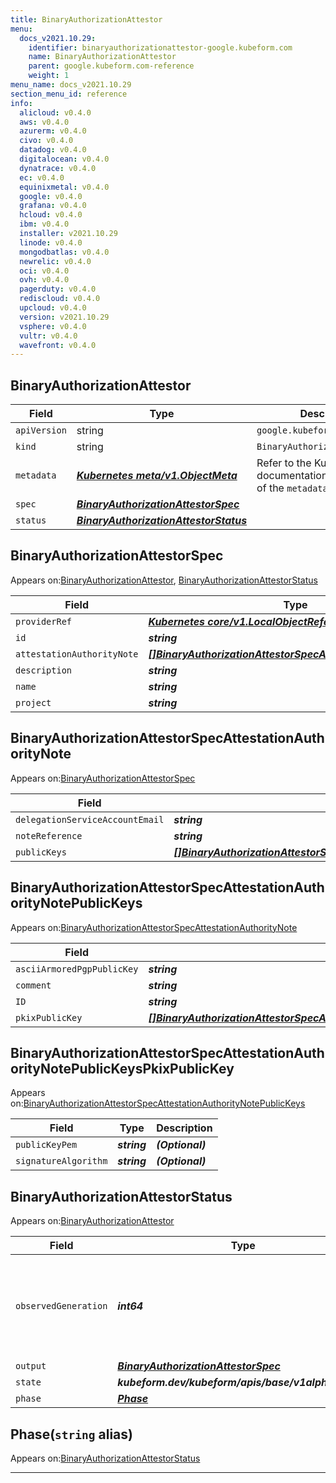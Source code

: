```yaml
---
title: BinaryAuthorizationAttestor
menu:
  docs_v2021.10.29:
    identifier: binaryauthorizationattestor-google.kubeform.com
    name: BinaryAuthorizationAttestor
    parent: google.kubeform.com-reference
    weight: 1
menu_name: docs_v2021.10.29
section_menu_id: reference
info:
  alicloud: v0.4.0
  aws: v0.4.0
  azurerm: v0.4.0
  civo: v0.4.0
  datadog: v0.4.0
  digitalocean: v0.4.0
  dynatrace: v0.4.0
  ec: v0.4.0
  equinixmetal: v0.4.0
  google: v0.4.0
  grafana: v0.4.0
  hcloud: v0.4.0
  ibm: v0.4.0
  installer: v2021.10.29
  linode: v0.4.0
  mongodbatlas: v0.4.0
  newrelic: v0.4.0
  oci: v0.4.0
  ovh: v0.4.0
  pagerduty: v0.4.0
  rediscloud: v0.4.0
  upcloud: v0.4.0
  version: v2021.10.29
  vsphere: v0.4.0
  vultr: v0.4.0
  wavefront: v0.4.0
---
```


## BinaryAuthorizationAttestor
| Field | Type | Description |
| ------ | ----- | ----------- |
| `apiVersion` | string | `google.kubeform.com/v1alpha1` |
|    `kind` | string | `BinaryAuthorizationAttestor` |
| `metadata` | ***[Kubernetes meta/v1.ObjectMeta](https://v1-18.docs.kubernetes.io/docs/reference/generated/kubernetes-api/v1.18/#objectmeta-v1-meta)***|Refer to the Kubernetes API documentation for the fields of the `metadata` field.|
| `spec` | ***[BinaryAuthorizationAttestorSpec](#binaryauthorizationattestorspec)***||
| `status` | ***[BinaryAuthorizationAttestorStatus](#binaryauthorizationattestorstatus)***||
## BinaryAuthorizationAttestorSpec

Appears on:[BinaryAuthorizationAttestor](#binaryauthorizationattestor), [BinaryAuthorizationAttestorStatus](#binaryauthorizationattestorstatus)

| Field | Type | Description |
| ------ | ----- | ----------- |
| `providerRef` | ***[Kubernetes core/v1.LocalObjectReference](https://v1-18.docs.kubernetes.io/docs/reference/generated/kubernetes-api/v1.18/#localobjectreference-v1-core)***||
| `id` | ***string***||
| `attestationAuthorityNote` | ***[[]BinaryAuthorizationAttestorSpecAttestationAuthorityNote](#binaryauthorizationattestorspecattestationauthoritynote)***||
| `description` | ***string***| ***(Optional)*** |
| `name` | ***string***||
| `project` | ***string***| ***(Optional)*** |
## BinaryAuthorizationAttestorSpecAttestationAuthorityNote

Appears on:[BinaryAuthorizationAttestorSpec](#binaryauthorizationattestorspec)

| Field | Type | Description |
| ------ | ----- | ----------- |
| `delegationServiceAccountEmail` | ***string***| ***(Optional)*** |
| `noteReference` | ***string***||
| `publicKeys` | ***[[]BinaryAuthorizationAttestorSpecAttestationAuthorityNotePublicKeys](#binaryauthorizationattestorspecattestationauthoritynotepublickeys)***| ***(Optional)*** |
## BinaryAuthorizationAttestorSpecAttestationAuthorityNotePublicKeys

Appears on:[BinaryAuthorizationAttestorSpecAttestationAuthorityNote](#binaryauthorizationattestorspecattestationauthoritynote)

| Field | Type | Description |
| ------ | ----- | ----------- |
| `asciiArmoredPgpPublicKey` | ***string***| ***(Optional)*** |
| `comment` | ***string***| ***(Optional)*** |
| `ID` | ***string***| ***(Optional)*** |
| `pkixPublicKey` | ***[[]BinaryAuthorizationAttestorSpecAttestationAuthorityNotePublicKeysPkixPublicKey](#binaryauthorizationattestorspecattestationauthoritynotepublickeyspkixpublickey)***| ***(Optional)*** |
## BinaryAuthorizationAttestorSpecAttestationAuthorityNotePublicKeysPkixPublicKey

Appears on:[BinaryAuthorizationAttestorSpecAttestationAuthorityNotePublicKeys](#binaryauthorizationattestorspecattestationauthoritynotepublickeys)

| Field | Type | Description |
| ------ | ----- | ----------- |
| `publicKeyPem` | ***string***| ***(Optional)*** |
| `signatureAlgorithm` | ***string***| ***(Optional)*** |
## BinaryAuthorizationAttestorStatus

Appears on:[BinaryAuthorizationAttestor](#binaryauthorizationattestor)

| Field | Type | Description |
| ------ | ----- | ----------- |
| `observedGeneration` | ***int64***| ***(Optional)*** Resource generation, which is updated on mutation by the API Server.|
| `output` | ***[BinaryAuthorizationAttestorSpec](#binaryauthorizationattestorspec)***| ***(Optional)*** |
| `state` | ***kubeform.dev/kubeform/apis/base/v1alpha1.State***| ***(Optional)*** |
| `phase` | ***[Phase](#phase)***| ***(Optional)*** |
## Phase(`string` alias)

Appears on:[BinaryAuthorizationAttestorStatus](#binaryauthorizationattestorstatus)

---
